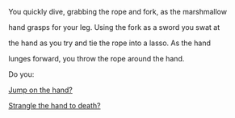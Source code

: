 You quickly dive, grabbing the rope and fork, as the marshmallow

hand grasps for your leg. Using the fork as a sword you swat at

the hand as you try and tie the rope into a lasso. As the hand

lunges forward, you throw the rope around the hand.

Do you:

[Jump on the hand?](../ride/ride.md)

[Strangle the hand to death?](../strangle/strangle.md)